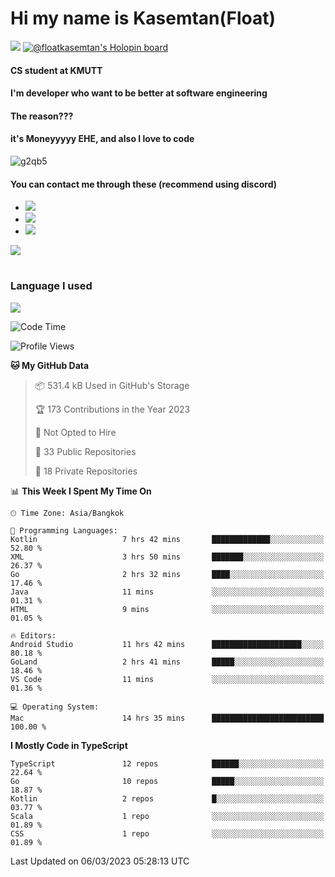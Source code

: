 # Hi my name is Kasemtan(Float)
![](https://64.media.tumblr.com/9c2a8f831efe8da556ffbf89cebb52c9/b86c1ab833a37e32-93/s1280x1920/d000dc22f75df64be2bc150f5fa69c4f6df6bb07.gifv)
[![@floatkasemtan's Holopin board](https://holopin.me/floatkasemtan)](https://holopin.io/@floatkasemtan)
#### CS student at KMUTT
#### I'm developer who want to be better at software engineering
#### The reason???
#### it's Moneyyyyy EHE, and also I love to code
![g2qb5](https://user-images.githubusercontent.com/69688279/175812510-9235eaf7-72f7-40d3-b163-56efa9aa5c6b.gif)

#### You can contact me through these (recommend using discord)
- [![](https://img.shields.io/badge/Discord-5865F2?logo=Discord&logoColor=white)](https://discordapp.com/users/278155096225742848)
- [![](https://img.shields.io/badge/Facebook-1877F2?logo=facebook&logoColor=white)](https://www.facebook.com/float.teavasirichokchai/)
- [![](https://img.shields.io/badge/linkedin-0A66C2?logo=linkedin&logoColor=white)](https://www.linkedin.com/in/kasemtan-teavasirichokchai-975531227/)

[![](https://github-readme-stats.vercel.app/api?username=FloatKasemtan&show_icons=true&theme=nightowl)]()
#
### Language I used
[![](https://github-readme-stats.vercel.app/api/top-langs/?username=FloatKasemtan&layout=compact&theme=nightowl)]()
<!--START_SECTION:waka-->
![Code Time](http://img.shields.io/badge/Code%20Time-1%2C007%20hrs%2050%20mins-blue)

![Profile Views](http://img.shields.io/badge/Profile%20Views-4-blue)

**🐱 My GitHub Data** 

> 📦 531.4 kB Used in GitHub's Storage 
 > 
> 🏆 173 Contributions in the Year 2023
 > 
> 🚫 Not Opted to Hire
 > 
> 📜 33 Public Repositories 
 > 
> 🔑 18 Private Repositories 
 > 
📊 **This Week I Spent My Time On** 

```text
🕑︎ Time Zone: Asia/Bangkok

💬 Programming Languages: 
Kotlin                   7 hrs 42 mins       █████████████░░░░░░░░░░░░   52.80 % 
XML                      3 hrs 50 mins       ███████░░░░░░░░░░░░░░░░░░   26.37 % 
Go                       2 hrs 32 mins       ████░░░░░░░░░░░░░░░░░░░░░   17.46 % 
Java                     11 mins             ░░░░░░░░░░░░░░░░░░░░░░░░░   01.31 % 
HTML                     9 mins              ░░░░░░░░░░░░░░░░░░░░░░░░░   01.05 % 

🔥 Editors: 
Android Studio           11 hrs 42 mins      ████████████████████░░░░░   80.18 % 
GoLand                   2 hrs 41 mins       █████░░░░░░░░░░░░░░░░░░░░   18.46 % 
VS Code                  11 mins             ░░░░░░░░░░░░░░░░░░░░░░░░░   01.36 % 

💻 Operating System: 
Mac                      14 hrs 35 mins      █████████████████████████   100.00 % 
```

**I Mostly Code in TypeScript** 

```text
TypeScript               12 repos            ██████░░░░░░░░░░░░░░░░░░░   22.64 % 
Go                       10 repos            █████░░░░░░░░░░░░░░░░░░░░   18.87 % 
Kotlin                   2 repos             █░░░░░░░░░░░░░░░░░░░░░░░░   03.77 % 
Scala                    1 repo              ░░░░░░░░░░░░░░░░░░░░░░░░░   01.89 % 
CSS                      1 repo              ░░░░░░░░░░░░░░░░░░░░░░░░░   01.89 % 
```




 Last Updated on 06/03/2023 05:28:13 UTC
<!--END_SECTION:waka-->
<!--
**FloatKasemtan/FloatKasemtan** is a ✨ _special_ ✨ repository because its `README.md` (this file) appears on your GitHub profile.

Here are some ideas to get you started:

- 🔭 I’m currently working on ...
- 🌱 I’m currently learning ...
- 👯 I’m looking to collaborate on ...
- 🤔 I’m looking for help with ...
- 💬 Ask me about ...
- 📫 How to reach me: ...
- 😄 Pronouns: ...
- ⚡ Fun fact: ...
-->
